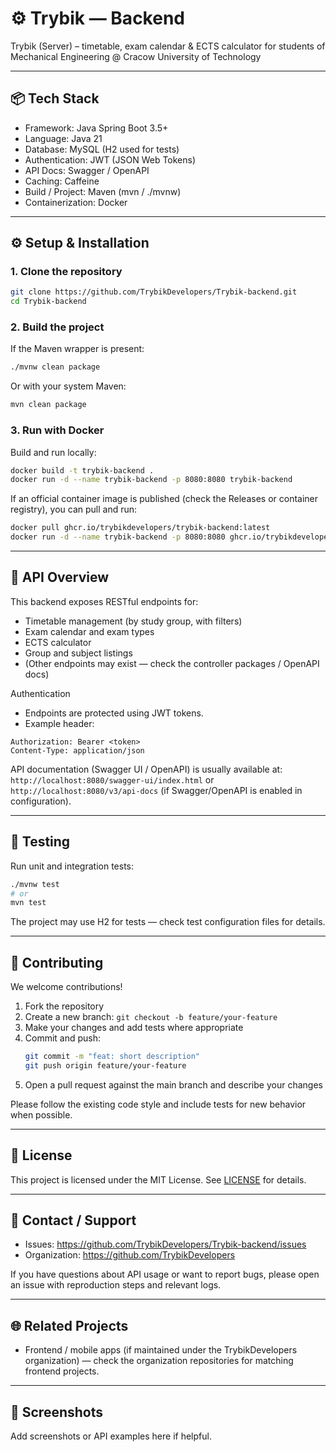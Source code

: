 # ⚙ Trybik — Backend

Trybik (Server) – timetable, exam calendar & ECTS calculator for students of Mechanical Engineering @ Cracow University of Technology

---

## 📦 Tech Stack

- Framework: Java Spring Boot 3.5+
- Language: Java 21
- Database: MySQL (H2 used for tests)
- Authentication: JWT (JSON Web Tokens)
- API Docs: Swagger / OpenAPI
- Caching: Caffeine
- Build / Project: Maven (mvn / ./mvnw)
- Containerization: Docker

---

## ⚙️ Setup & Installation

### 1. Clone the repository

```bash
git clone https://github.com/TrybikDevelopers/Trybik-backend.git
cd Trybik-backend
```

### 2. Build the project

If the Maven wrapper is present:

```bash
./mvnw clean package
```

Or with your system Maven:

```bash
mvn clean package
```

### 3. Run with Docker

Build and run locally:

```bash
docker build -t trybik-backend .
docker run -d --name trybik-backend -p 8080:8080 trybik-backend
```

If an official container image is published (check the Releases or container registry), you can pull and run:

```bash
docker pull ghcr.io/trybikdevelopers/trybik-backend:latest
docker run -d --name trybik-backend -p 8080:8080 ghcr.io/trybikdevelopers/trybik-backend:latest
```

---

## 📮 API Overview

This backend exposes RESTful endpoints for:

- Timetable management (by study group, with filters)
- Exam calendar and exam types
- ECTS calculator
- Group and subject listings
- (Other endpoints may exist — check the controller packages / OpenAPI docs)

Authentication
- Endpoints are protected using JWT tokens.
- Example header:

```
Authorization: Bearer <token>
Content-Type: application/json
```

API documentation (Swagger UI / OpenAPI) is usually available at:
`http://localhost:8080/swagger-ui/index.html` or `http://localhost:8080/v3/api-docs` (if Swagger/OpenAPI is enabled in configuration).

---

## 🧪 Testing

Run unit and integration tests:

```bash
./mvnw test
# or
mvn test
```

The project may use H2 for tests — check test configuration files for details.

---

## 🤝 Contributing

We welcome contributions!

1. Fork the repository
2. Create a new branch: `git checkout -b feature/your-feature`
3. Make your changes and add tests where appropriate
4. Commit and push:
   ```bash
   git commit -m "feat: short description"
   git push origin feature/your-feature
   ```
5. Open a pull request against the main branch and describe your changes

Please follow the existing code style and include tests for new behavior when possible.

---

## 📄 License

This project is licensed under the MIT License. See [LICENSE](./LICENSE) for details.

---

## 💬 Contact / Support

- Issues: https://github.com/TrybikDevelopers/Trybik-backend/issues
- Organization: https://github.com/TrybikDevelopers

If you have questions about API usage or want to report bugs, please open an issue with reproduction steps and relevant logs.

---

## 🌐 Related Projects

- Frontend / mobile apps (if maintained under the TrybikDevelopers organization) — check the organization repositories for matching frontend projects.

---

## 📸 Screenshots

Add screenshots or API examples here if helpful.
